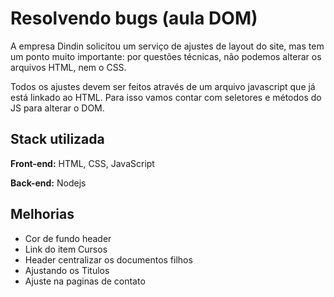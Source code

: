 # Resolvendo bugs (aula DOM)

A empresa Dindin solicitou um serviço de ajustes de layout do site, mas tem um ponto
muito importante: por questões técnicas, não podemos alterar os arquivos HTML, nem o
CSS.

Todos os ajustes devem ser feitos através de um arquivo javascript que já está linkado ao
HTML. Para isso vamos contar com seletores e métodos do JS para alterar o DOM.
## Stack utilizada

**Front-end:** HTML, CSS, JavaScript

**Back-end:** Nodejs


## Melhorias

* Cor de fundo header
* Link do item Cursos
* Header centralizar os documentos filhos
* Ajustando os Titulos
* Ajuste na paginas de contato
